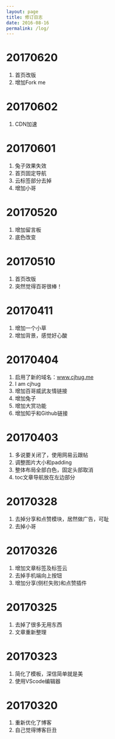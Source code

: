 ```yaml
---
layout: page
title: 修订日志
date: 2016-08-16
permalink: /log/
---
```

# 20170620
1. 首页改版
2. 增加Fork me

# 20170602
1. CDN加速

# 20170601
1. 兔子效果失效
2. 首页固定导航
3. 云标签部分去掉
4. 增加小哥

# 20170520
1. 增加留言板
2. 底色改变

# 20170510
1. 首页改版
3. 突然觉得百哥很棒！

# 20170411
1. 增加一个小草
2. 增加背景，感觉好心酸

# 20170404
1. 启用了新的域名：www.cjhug.me
2. I am cjhug
3. 增加百哥威武友情链接
4. 增加兔子
5. 增加大赏功能
6. 增加知乎和Github链接

# 20170403
1. 多说要关闭了，使用网易云跟帖
2. 调整图片大小和padding
3. 整体布局全部白色，固定头部取消
4. toc文章导航放在左边部分

# 20170328
1. 去掉分享和点赞模块，居然做广告，可耻
2. 去掉小哥

# 20170326
1. 增加文章标签及标签云
2. 去掉手机端向上按钮
3. 增加分享(侧栏失败)和点赞插件

# 20170325
1. 去掉了很多无用东西
2. 文章重新整理

# 20170323
1. 简化了模板，深信简单就是美
2. 使用VScode编辑器

# 20170320
1. 重新优化了博客
2. 自己觉得博客巨丑
